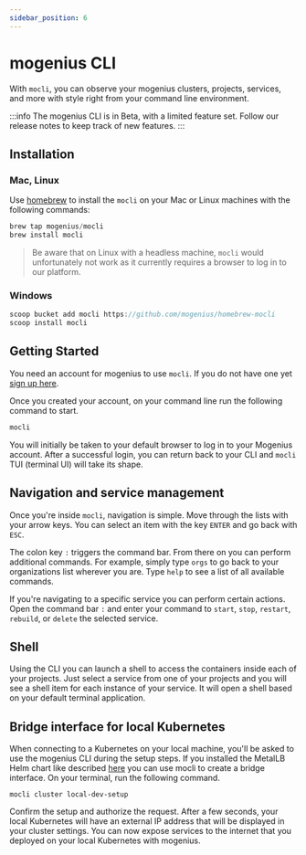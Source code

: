 ```yaml
---
sidebar_position: 6
---
```


# mogenius CLI

With `mocli`, you can observe your mogenius clusters, projects, services, and more with style right from your command line environment.


:::info
The mogenius CLI is in Beta, with a limited feature set. Follow our release notes to keep track of new features.
:::

## Installation

### Mac, Linux

Use [homebrew](https://brew.sh) to install the `mocli` on your Mac or Linux machines with the following commands:

```jsx title="Install mocli"
brew tap mogenius/mocli
brew install mocli
```

> Be aware that on Linux with a headless machine, `mocli` would unfortunately not work as it currently requires a browser to log in to our platform.

### Windows

```jsx title="Install mocli"
scoop bucket add mocli https://github.com/mogenius/homebrew-mocli
scoop install mocli
```

## Getting Started

You need an account for mogenius to use `mocli`. If you do not have one yet [sign up here](https://app.mogenius.com).

Once you created your account, on your command line run the following command to start.

```jsx title="Launch the CLI"
mocli
```

You will initially be taken to your default browser to log in to your Mogenius account. After a successful login, you can return back to your CLI and `mocli` TUI (terminal UI) will take its shape.

## Navigation and service management

Once you're inside `mocli`, navigation is simple. Move through the lists with your arrow keys. You can select an item with the key `ENTER` and go back with `ESC`.

The colon key `:` triggers the command bar. From there on you can perform additional commands. For example, simply type `orgs` to go back to your organizations list wherever you are. Type `help` to see a list of all available commands.

If you're navigating to a specific service you can perform certain actions. Open the command bar `:` and enter your command to `start`, `stop`, `restart`, `rebuild`, or `delete` the selected service.

## Shell

Using the CLI you can launch a shell to access the containers inside each of your projects. Just select a service from one of your projects and you will see a shell item for each instance of your service. It will open a shell based on your default terminal application.

## Bridge interface for local Kubernetes
When connecting to a Kubernetes on your local machine, you'll be asked to use the mogenius CLI during the setup steps. If you installed the MetalLB Helm chart like described [here](../overview/quickstart.md#5-install-helm-charts) you can use mocli to create a bridge interface. On your terminal, run the following command.

```
mocli cluster local-dev-setup
```

Confirm the setup and authorize the request. After a few seconds, your local Kubernetes will have an external IP address that will be displayed in your cluster settings. You can now expose services to the internet that you deployed on your local Kubernetes with mogenius.